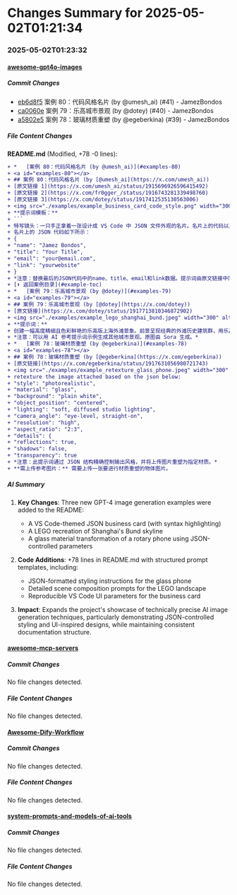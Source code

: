 # Changes Summary for 2025-05-02T01:21:34

### 2025-05-02T01:23:32

#### [awesome-gpt4o-images](https://github.com/jamez-bondos/awesome-gpt4o-images)

##### Commit Changes

- [eb6d8f5](https://github.com/jamez-bondos/awesome-gpt4o-images/commit/eb6d8f5e804f02d58f64066e3a357101f9c5d656) 案例 80：代码风格名片 (by @umesh_ai) (#41) - JamezBondos
- [ca0060e](https://github.com/jamez-bondos/awesome-gpt4o-images/commit/ca0060e4e896a1132b90e1720f8b481ee5f2f68b) 案例 79：乐高城市景观 (by @dotey) (#40) - JamezBondos
- [a5802e5](https://github.com/jamez-bondos/awesome-gpt4o-images/commit/a5802e51ce2ec05febf85e904a92b2977c8ff24e) 案例 78：玻璃材质重塑 (by @egeberkina) (#39) - JamezBondos


##### File Content Changes

**README.md** (Modified, +78 -0 lines):

```diff
+ *   [案例 80：代码风格名片 (by @umesh_ai)](#examples-80)
+ <a id="examples-80"></a>
+ ## 案例 80：代码风格名片 (by [@umesh_ai](https://x.com/umesh_ai))
+ [原文链接 1](https://x.com/umesh_ai/status/1915696926596415492)
+ [原文链接 2](https://x.com/fr0gger_/status/1916743281339498760)
+ [原文链接 3](https://x.com/dotey/status/1917412535130563006)
+ <img src="./examples/example_business_card_code_style.png" width="300" alt="代码风格名片">
+ **提示词模板：**
+ ```
+ 特写镜头：一只手正拿着一张设计成 VS Code 中 JSON 文件外观的名片。名片上的代码以真实的 JSON 语法高亮格式呈现。窗口界面包含典型的工具栏图标和标题栏，标题显示为 Business Card.json，整体风格与 VS Code 界面完全一致。背景略微虚化，突出展示名片内容。
+ 名片上的 JSON 代码如下所示：
+ {
+ "name": "Jamez Bondos",
+ "title": "Your Title",
+ "email": "your@email.com",
+ "link": "yourwebsite"
+ }
+ *注意：替换最后的JSON代码中的name、title、email和link数据。提示词由原文链接中简化而来。*
+ [⬆️ 返回案例目录](#example-toc)
+ *   [案例 79：乐高城市景观 (by @dotey)](#examples-79)
+ <a id="examples-79"></a>
+ ## 案例 79：乐高城市景观 (by [@dotey](https://x.com/dotey))
+ [原文链接](https://x.com/dotey/status/1917713810346872902)
+ <img src="./examples/example_lego_shanghai_bund.jpeg" width="300" alt="用乐高积木搭建的上海外滩景观，包含外滩建筑群、浦东天际线和黄浦江">
+ **提示词：**
+ 创建一幅高度精细且色彩鲜艳的乐高版上海外滩景象。前景呈现经典的外滩历史建筑群，用乐高砖块精致还原西式与新古典主义风格的建筑立面，包括钟楼、穹顶、柱廊等细节。乐高小人们正在沿江漫步、拍照、观光，街道两旁停靠着经典样式的乐高汽车。背景是壮观的黄浦江，以蓝色半透明乐高砖拼接，江面上有乐高渡轮和游览船。对岸的浦东陆家嘴高楼林立，包括东方明珠塔、上海中心、金茂大厦和环球金融中心，这些超现代乐高摩天大楼色彩丰富、造型逼真。天空为乐高明亮蓝色，点缀少量白色乐高积木云朵，整体呈现充满活力与现代感的视觉效果。
+ *注意：可以用 AI 参考提示词示例生成其他城市景观。原图由 Sora 生成。*
+ *   [案例 78：玻璃材质重塑 (by @egeberkina)](#examples-78)
+ <a id="examples-78"></a>
+ ## 案例 78：玻璃材质重塑 (by [@egeberkina](https://x.com/egeberkina))
+ [原文链接](https://x.com/egeberkina/status/1917631056980721743)
+ <img src="./examples/example_retexture_glass_phone.jpeg" width="300" alt="老式旋转拨号电话被重塑为透明玻璃材质">
+ retexture the image attached based on the json below:
+ "style": "photorealistic",
+ "material": "glass",
+ "background": "plain white",
+ "object_position": "centered",
+ "lighting": "soft, diffused studio lighting",
+ "camera_angle": "eye-level, straight-on",
+ "resolution": "high",
+ "aspect_ratio": "2:3",
+ "details": {
+ "reflections": true,
+ "shadows": false,
+ "transparency": true
+ *注意：此提示词通过 JSON 结构精确控制输出风格，并将上传图片重塑为指定材质。*
+ **需上传参考图片：** 需要上传一张要进行材质重塑的物体图片。
```



##### AI Summary

1. **Key Changes**: Three new GPT-4 image generation examples were added to the README:  
   - A VS Code-themed JSON business card (with syntax highlighting)  
   - A LEGO recreation of Shanghai's Bund skyline  
   - A glass material transformation of a rotary phone using JSON-controlled parameters  

2. **Code Additions**: +78 lines in README.md with structured prompt templates, including:  
   - JSON-formatted styling instructions for the glass phone  
   - Detailed scene composition prompts for the LEGO landscape  
   - Reproducible VS Code UI parameters for the business card  

3. **Impact**: Expands the project's showcase of technically precise AI image generation techniques, particularly demonstrating JSON-controlled styling and UI-inspired designs, while maintaining consistent documentation structure.

#### [awesome-mcp-servers](https://github.com/punkpeye/awesome-mcp-servers)

##### Commit Changes

No file changes detected.

##### File Content Changes

No file changes detected.

#### [Awesome-Dify-Workflow](https://github.com/svcvit/Awesome-Dify-Workflow)

##### Commit Changes

No file changes detected.

##### File Content Changes

No file changes detected.

#### [system-prompts-and-models-of-ai-tools](https://github.com/x1xhlol/system-prompts-and-models-of-ai-tools)

##### Commit Changes

No file changes detected.

##### File Content Changes

No file changes detected.
